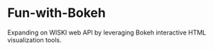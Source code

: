 # Fun-with-Bokeh
Expanding on WISKI web API by leveraging Bokeh interactive HTML visualization tools.
